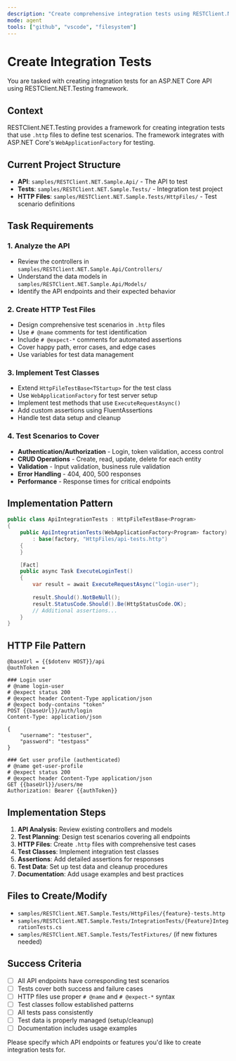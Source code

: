 ```yaml
---
description: "Create comprehensive integration tests using RESTClient.NET.Testing"
mode: agent  
tools: ["github", "vscode", "filesystem"]
---
```


# Create Integration Tests

You are tasked with creating integration tests for an ASP.NET Core API using RESTClient.NET.Testing framework.

## Context

RESTClient.NET.Testing provides a framework for creating integration tests that use `.http` files to define test scenarios. The framework integrates with ASP.NET Core's `WebApplicationFactory` for testing.

## Current Project Structure

- **API**: `samples/RESTClient.NET.Sample.Api/` - The API to test
- **Tests**: `samples/RESTClient.NET.Sample.Tests/` - Integration test project
- **HTTP Files**: `samples/RESTClient.NET.Sample.Tests/HttpFiles/` - Test scenario definitions

## Task Requirements

### 1. Analyze the API
- Review the controllers in `samples/RESTClient.NET.Sample.Api/Controllers/`
- Understand the data models in `samples/RESTClient.NET.Sample.Api/Models/`
- Identify the API endpoints and their expected behavior

### 2. Create HTTP Test Files
- Design comprehensive test scenarios in `.http` files
- Use `# @name` comments for test identification
- Include `# @expect-*` comments for automated assertions
- Cover happy path, error cases, and edge cases
- Use variables for test data management

### 3. Implement Test Classes
- Extend `HttpFileTestBase<TStartup>` for the test class
- Use `WebApplicationFactory` for test server setup
- Implement test methods that use `ExecuteRequestAsync()`
- Add custom assertions using FluentAssertions
- Handle test data setup and cleanup

### 4. Test Scenarios to Cover
- **Authentication/Authorization** - Login, token validation, access control
- **CRUD Operations** - Create, read, update, delete for each entity
- **Validation** - Input validation, business rule validation
- **Error Handling** - 404, 400, 500 responses
- **Performance** - Response times for critical endpoints

## Implementation Pattern

```csharp
public class ApiIntegrationTests : HttpFileTestBase<Program>
{
    public ApiIntegrationTests(WebApplicationFactory<Program> factory) 
        : base(factory, "HttpFiles/api-tests.http")
    {
    }

    [Fact]
    public async Task ExecuteLoginTest()
    {
        var result = await ExecuteRequestAsync("login-user");
        
        result.Should().NotBeNull();
        result.StatusCode.Should().Be(HttpStatusCode.OK);
        // Additional assertions...
    }
}
```

## HTTP File Pattern

```http
@baseUrl = {{$dotenv HOST}}/api
@authToken = 

### Login user
# @name login-user
# @expect status 200
# @expect header Content-Type application/json
# @expect body-contains "token"
POST {{baseUrl}}/auth/login
Content-Type: application/json

{
    "username": "testuser",
    "password": "testpass"
}

### Get user profile (authenticated)
# @name get-user-profile  
# @expect status 200
# @expect header Content-Type application/json
GET {{baseUrl}}/users/me
Authorization: Bearer {{authToken}}
```

## Implementation Steps

1. **API Analysis**: Review existing controllers and models
2. **Test Planning**: Design test scenarios covering all endpoints
3. **HTTP Files**: Create `.http` files with comprehensive test cases
4. **Test Classes**: Implement integration test classes
5. **Assertions**: Add detailed assertions for responses
6. **Test Data**: Set up test data and cleanup procedures
7. **Documentation**: Add usage examples and best practices

## Files to Create/Modify

- `samples/RESTClient.NET.Sample.Tests/HttpFiles/{feature}-tests.http`
- `samples/RESTClient.NET.Sample.Tests/IntegrationTests/{Feature}IntegrationTests.cs`
- `samples/RESTClient.NET.Sample.Tests/TestFixtures/` (if new fixtures needed)

## Success Criteria

- [ ] All API endpoints have corresponding test scenarios
- [ ] Tests cover both success and failure cases
- [ ] HTTP files use proper `# @name` and `# @expect-*` syntax
- [ ] Test classes follow established patterns
- [ ] All tests pass consistently
- [ ] Test data is properly managed (setup/cleanup)
- [ ] Documentation includes usage examples

Please specify which API endpoints or features you'd like to create integration tests for.
